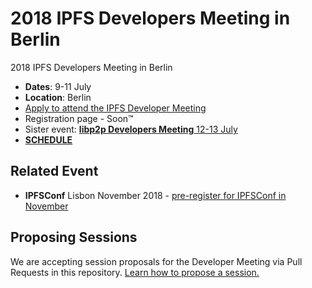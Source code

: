 # 2018 IPFS Developers Meeting in Berlin
2018 IPFS Developers Meeting in Berlin

- **Dates**: 9-11 July
- **Location**: Berlin
- [Apply to attend the IPFS Developer Meeting](https://goo.gl/forms/sVRjrW1CA61FTwl12)
- Registration page - Soon™
- Sister event: [**libp2p Developers Meeting** 12-13 July](https://github.com/libp2p/developer-meetings)
- [**SCHEDULE**](https://developersmeetingsberlin2018.sched.com/)

## Related Event
- **IPFSConf** Lisbon November 2018 - [pre-register for IPFSConf in November](https://goo.gl/forms/0Pu6VZzG8pRAmrrv2)

## Proposing Sessions
We are accepting session proposals for the Developer Meeting via Pull Requests in this repository. [Learn how to propose a session.](./sessions/README.md)
